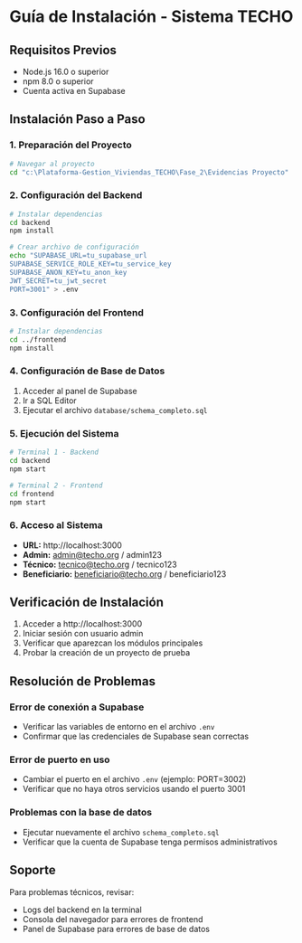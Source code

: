 # Guía de Instalación - Sistema TECHO

## Requisitos Previos

- Node.js 16.0 o superior
- npm 8.0 o superior  
- Cuenta activa en Supabase

## Instalación Paso a Paso

### 1. Preparación del Proyecto

```bash
# Navegar al proyecto
cd "c:\Plataforma-Gestion_Viviendas_TECHO\Fase_2\Evidencias Proyecto"
```

### 2. Configuración del Backend

```bash
# Instalar dependencias
cd backend
npm install

# Crear archivo de configuración
echo "SUPABASE_URL=tu_supabase_url
SUPABASE_SERVICE_ROLE_KEY=tu_service_key
SUPABASE_ANON_KEY=tu_anon_key
JWT_SECRET=tu_jwt_secret
PORT=3001" > .env
```

### 3. Configuración del Frontend

```bash
# Instalar dependencias
cd ../frontend
npm install
```

### 4. Configuración de Base de Datos

1. Acceder al panel de Supabase
2. Ir a SQL Editor
3. Ejecutar el archivo `database/schema_completo.sql`

### 5. Ejecución del Sistema

```bash
# Terminal 1 - Backend
cd backend
npm start

# Terminal 2 - Frontend
cd frontend  
npm start
```

### 6. Acceso al Sistema

- **URL:** http://localhost:3000
- **Admin:** admin@techo.org / admin123
- **Técnico:** tecnico@techo.org / tecnico123
- **Beneficiario:** beneficiario@techo.org / beneficiario123

## Verificación de Instalación

1. Acceder a http://localhost:3000
2. Iniciar sesión con usuario admin
3. Verificar que aparezcan los módulos principales
4. Probar la creación de un proyecto de prueba

## Resolución de Problemas

### Error de conexión a Supabase
- Verificar las variables de entorno en el archivo `.env`
- Confirmar que las credenciales de Supabase sean correctas

### Error de puerto en uso
- Cambiar el puerto en el archivo `.env` (ejemplo: PORT=3002)
- Verificar que no haya otros servicios usando el puerto 3001

### Problemas con la base de datos
- Ejecutar nuevamente el archivo `schema_completo.sql`
- Verificar que la cuenta de Supabase tenga permisos administrativos

## Soporte

Para problemas técnicos, revisar:
- Logs del backend en la terminal
- Consola del navegador para errores de frontend
- Panel de Supabase para errores de base de datos